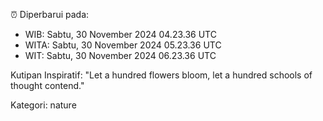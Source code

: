 ⏰ Diperbarui pada:
- WIB: Sabtu, 30 November 2024 04.23.36 UTC
- WITA: Sabtu, 30 November 2024 05.23.36 UTC
- WIT: Sabtu, 30 November 2024 06.23.36 UTC

Kutipan Inspiratif:
"Let a hundred flowers bloom, let a hundred schools of thought contend."


Kategori: nature

